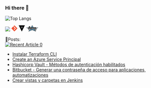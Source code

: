 ### Hi there 👋

<!--
**YasminHerrera/yasminherrera** is a ✨ _special_ ✨ repository because its `README.md` (this file) appears on your GitHub profile.

Here are some ideas to get you started:

- 🔭 I’m currently working on ...
- 🌱 I’m currently learning ...
- 👯 I’m looking to collaborate on ...
- 🤔 I’m looking for help with ...
- 💬 Ask me about ...
- 📫 How to reach me: ...
- 😄 Pronouns: ...
- ⚡ Fun fact: ...
-->

![Top Langs](https://github-readme-stats.vercel.app/api/top-langs/?username=yasminherrera&layout=default&langs_count=8)

<code><img height="20" src="https://www.jenkins.io/images/logos/worldwide/worldwide.png"></code>
<code><img height="20" src="https://raw.githubusercontent.com/YasminHerrera/icons/master/images/git.svg"></code>
<code><img height="20" src="https://raw.githubusercontent.com/YasminHerrera/icons/master/images/hashicorp-vault.png"></code>
<code><img height="20" src="https://raw.githubusercontent.com/YasminHerrera/icons/master/images/groovy-logo.png"></code>


📝Posts:
<br> <a target="_blank" href="https://github-readme-medium-recent-article.vercel.app/medium/@ryhl/0"><img src="https://github-readme-medium-recent-article.vercel.app/medium/@ryhl/0" alt="Recent Article 0"></a>
- <a href="https://medium.com/@ryhl/instalar-terraform-cli-d8c0cc8ae72c">Instalar Terraform CLI</a>
- <a href="https://medium.com/@ryhl/create-an-azure-service-principal-cbd76265dd58">Create an Azure Service Principal</a>
- <a href="https://medium.com/@ryhl/hashicorp-vault-m%C3%A9todos-de-autenticaci%C3%B3n-habilitados-348511a34130">Hashicorp Vault - Métodos de autenticación habilitados</a>
- <a href="https://medium.com/@ryhl/bitbucket-generar-una-contrase%C3%B1a-de-acceso-para-aplicaciones-automatizaciones-d1c4b68c3139">Bitbucket - Generar una contraseña de acceso para aplicaciones, automatizaciones</a>
- <a href="https://medium.com/@ryhl/crear-vistas-y-carpetas-en-jenkins-ac4f78dc577d">Crear vistas y carpetas en Jenkins</a>

